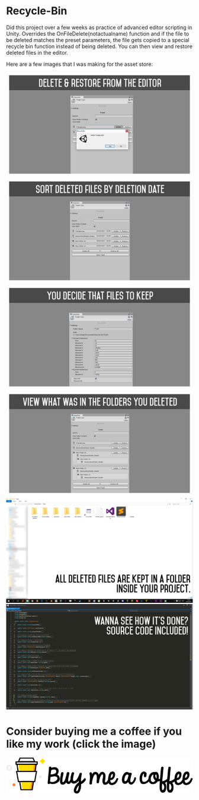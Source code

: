 # Recycle-Bin

Did this project over a few weeks as practice of advanced editor scripting in Unity.
Overrides the OnFileDelete(notactualname) function and if the file to be deleted matches the preset parameters, the file gets copied to a special recycle bin function instead of being deleted. You can then view and restore deleted files in the editor.


Here are a few images that I was making for the asset store:

![Test](Images/buttons.png "Image")
![Test](Images/date.png "Image")
![Test](Images/extensions.png "Image")
![Test](Images/folders.png "Image")
![Test](Images/explorer.png "Image")
![Test](Images/code.png "Image")

# Consider buying me a coffee if you like my work (click the image)

[![Foo](Images/coffee.png)](https://www.buymeacoffee.com/ZcRuWpUBf)



